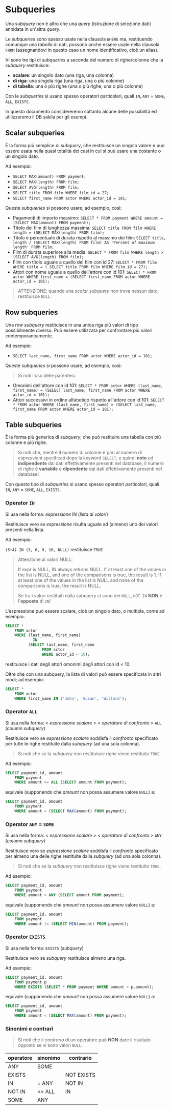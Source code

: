 # Subqueries
Una *subquery* non è altro che una *query* (istruzione di selezione dati) annidata in un'altra *query*.

Le *subqueries* sono spesso usate nella clausola ```WHERE``` ma, restituendo comunque una *tabella* di dati, possono anche essere usate nella clausola ```FROM``` (assegnandovi in questo caso un nome identificativo, cioè un alias).

Vi sono tre tipi di *subqueries* a seconda del numero di righe/colonne che la *subquery* restituisce:

* **scalare**: un singolo dato (una riga, una colonna)
* **di riga**: una singola riga (una riga, una o più colonne)
* **di tabella**: una o più righe (una o più righe, una o più colonne)

Con le *subqueries* si usano spesso operatori particolari, quali ```IN```, ```ANY``` = ```SOME```, ```ALL```, ```EXISTS```.

In questo documento considereremo soltanto alcune delle possibilità ed utilizzeremo il DB sakila per gli esempi.

## Scalar subqueries
È la forma più semplice di *subquery*, che restituisce un singolo valore e può essere usata nella quasi totalità dei casi in cui si puù usare una costante o un singolo dato.

Ad esempio:
* ```SELECT MAX(amount) FROM payment;```
* ```SELECT MAX(length) FROM film;```
* ```SELECT AVG(length) FROM film;```
* ```SELECT title FROM film WHERE film_id = 27;```
* ```SELECT first_name FROM actor WHERE actor_id = 101;```

Queste *subqueries* si possono usare, ad esempio, così:

* Pagamenti di importo massimo: ```SELECT * FROM payment WHERE amount = (SELECT MAX(amount) FROM payment);```
* Titolo dei film di lunghezza massima: ```SELECT title FROM film WHERE length = (SELECT MAX(length) FROM film);```
* Titolo e percentuale di durata rispetto al massimo dei film: ```SELECT title, length / (SELECT MAX(length) FROM film) AS 'Percent of maximum length' FROM film;```
* Film di durata superiore alla media: ```SELECT * FROM film WHERE length > (SELECT AVG(length) FROM film);```
* Film con titolo uguale a quello del film con id 27: ```SELECT * FROM film WHERE title = ( SELECT title FROM film WHERE film_id = 27);```
* Attori con nome uguale a quello dell'attore con id 101: ```SELECT * FROM actor WHERE first_name = (SELECT first_name FROM actor WHERE actor_id = 101);```

> ATTENZIONE: quando una *scalar subquery* non trova nessun dato, restituisce ```NULL```.

## Row subqueries
Una *row subquery* restituisce in una unica riga più valori di tipo possibilmente diverso. Può essere utilizzata per confrontare più valori contemporaneamente.

Ad esempio:
* ```SELECT last_name, first_name FROM actor WHERE actor_id = 101;```

Queste *subqueries* si possono usare, ad esempio, così:

> Si noti l'uso delle parentesi.

* Omonimi dell'attore con id 101: ```SELECT * FROM actor WHERE (last_name, first_name) = (SELECT last_name, first_name FROM actor WHERE actor_id = 101);```
* Attori successivi in ordine alfabetico rispetto all'attore con id 101: ```SELECT * FROM actor WHERE (last_name, first_name) > (SELECT last_name, first_name FROM actor WHERE actor_id = 101);```

## Table subqueries
È la forma più generica di *subquery*, che può restituire una tabella con più colonne e più righe.

> Si noti che, mentre il numero di colonne è pari al numero di espressioni specificati dopo la keyword ```SELECT```, e quindi **noto** ed **indipendente** dai dati effettivamente presenti nel database, il numero di righe è **variabile** e **dipendente** dai dati effettivamente presenti nel database!

Con questo tipo di *subqueries* si usano spesso operatori particolari, quali ```IN```, ```ANY``` = ```SOME```, ```ALL```, ```EXISTS```.

### Operator ```IN```
Si usa nella forma: *espressione* IN (*lista di valori*)

Restituisce vero se *espressione* risulta uguale ad (almeno) uno dei valori presenti nella lista.

Ad esempio:

```(5+4) IN (3, 8, 9, 10, NULL)``` restituisce ```TRUE```

>Attenzione ai valori NULL:
>
>If expr is NULL, IN always returns NULL. If at least one of the values in the list is NULL, and one of the comparisons is true, the result is 1. If at least one of the values in the list is NULL and none of the comparisons is true, the result is NULL.
>
>Se tra i valori restituiti dalla subquery ci sono dei ```NULL```, ```NOT IN``` **NON** è l'**opposto** di ```IN```!

L'espressione può essere scalare, cioè un singolo dato, o multipla, come ad esempio:
```SQL
SELECT *
    FROM actor
    WHERE (last_name, first_name)
            IN
          (SELECT last_name, first_name
                FROM actor
                WHERE actor_id < 10);
```
restituisce i dati degli attori omonimi degli attori con id < 10.

Oltre che con una subquery, la lista di valori può essere specificata in altri modi; ad esempio:
```SQL
SELECT *
    FROM actor
    WHERE first_name IN ('John', 'Susan', 'Willard');
```
### Operator ```ALL```
Si usa nella forma: *< espressione scalare >* *< operatore di confronto >* ```ALL``` (*column subquery*)

Restituisce vero se *espressione scalare* soddisfa il *confronto* specificato per tutte le righe restituite dalla *subquery* (ad una sola colonna).

>Si noti che se la *subquery* non restituisce righe viene restituito ```TRUE```.

Ad esempio:
```SQL
SELECT payment_id, amount
    FROM payment
    WHERE amount >= ALL (SELECT amount FROM payment);
```
equivale (supponendo che *amount* non possa assumere valore ```NULL```) a:
```SQL
SELECT payment_id, amount
    FROM payment
    WHERE amount = (SELECT MAX(amount) FROM payment);
```

### Operator ```ANY``` = ```SOME```
Si usa nella forma: *< espressione scalare >* *< operatore di confronto >* ```ANY``` (*column subquery*)

Restituisce vero se *espressione scalare* soddisfa il *confronto* specificato per almeno una delle righe restituite dalla *subquery* (ad una sola colonna).

>Si noti che se la *subquery* non restituisce righe viene restituito ```TRUE```.

Ad esempio:
```SQL
SELECT payment_id, amount
    FROM payment
    WHERE amount > ANY (SELECT amount FROM payment);
```
equivale (supponendo che *amount* non possa assumere valore ```NULL```) a:
```SQL
SELECT payment_id, amount
    FROM payment
    WHERE amount != (SELECT MIN(amount) FROM payment);
```

### Operator ```EXISTS```
Si usa nella forma: ```EXISTS``` (*subquery*)

Restituisce vero se *subquery* restituisce almeno una riga.

Ad esempio:
```SQL
SELECT payment_id, amount
    FROM payment p
    WHERE EXISTS (SELECT * FROM payment WHERE amount > p.amount);
```
equivale (supponendo che *amount* non possa assumere valore ```NULL```) a:
```SQL
SELECT payment_id, amount
    FROM payment
    WHERE amount < (SELECT MAX(amount) FROM payment);
```

### Sinonimi e contrari
>Si noti che il *contrario* di un operatore può **NON** dare il risultato opposto se vi sono valori ```NULL```.

| operatore | sinonimo | contrario  |
| --------- | -------- | ---------- |
| ANY       | SOME     |            |
| EXISTS    |          | NOT EXISTS |
| IN        | = ANY    | NOT IN     |
| NOT IN    | <> ALL   | IN         |
| SOME      | ANY      |            |